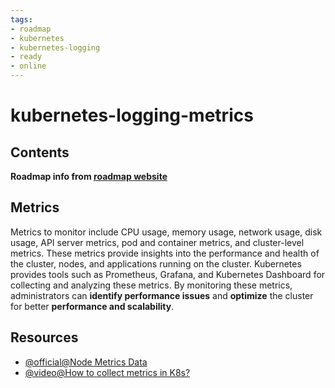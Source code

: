 ```yaml
---
tags:
- roadmap
- kubernetes
- kubernetes-logging
- ready
- online
---
```


# kubernetes-logging-metrics

## Contents

__Roadmap info from [roadmap website](https://roadmap.sh/kubernetes/monitoring-and-logging/metrics)__

## Metrics

Metrics to monitor include CPU usage, memory usage, network usage, disk usage, API server metrics, pod and container metrics, and cluster-level metrics. These metrics provide insights into the performance and health of the cluster, nodes, and applications running on the cluster. Kubernetes provides tools such as Prometheus, Grafana, and Kubernetes Dashboard for collecting and analyzing these metrics. By monitoring these metrics, administrators can __identify performance issues__ and __optimize__ the cluster for better __performance and scalability__.

## Resources

* [@official@Node Metrics Data](https://kubernetes.io/docs/reference/instrumentation/node-metrics/)
* [@video@How to collect metrics in K8s?](https://www.youtube.com/watch?v=JQrk6HwlN78)
